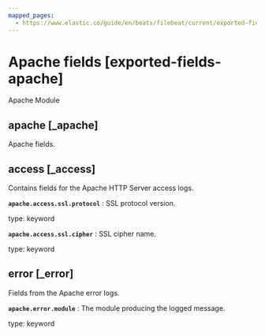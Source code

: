 ```yaml
---
mapped_pages:
  - https://www.elastic.co/guide/en/beats/filebeat/current/exported-fields-apache.html
---
```


# Apache fields [exported-fields-apache]

Apache Module

## apache [_apache]

Apache fields.

## access [_access]

Contains fields for the Apache HTTP Server access logs.

**`apache.access.ssl.protocol`**
:   SSL protocol version.

type: keyword


**`apache.access.ssl.cipher`**
:   SSL cipher name.

type: keyword


## error [_error]

Fields from the Apache error logs.

**`apache.error.module`**
:   The module producing the logged message.

type: keyword


